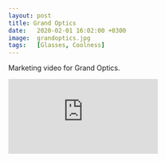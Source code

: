 ```yaml
---
layout: post
title: Grand Optics  
date:   2020-02-01 16:02:00 +0300
image:  grandoptics.jpg
tags:   [Glasses, Coolness]
---
```


Marketing video for Grand Optics.

<iframe src="https://www.youtube.com/embed/mtUQOdQxdbY" frameborder="0" allowfullscreen></iframe>
